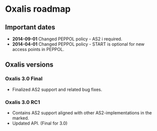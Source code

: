 # Oxalis roadmap

## Important dates

* **2014-09-01** Changed PEPPOL policy - AS2 i required.
* **2014-04-01** Changed PEPPOL policy - START is optional for new access points in PEPPOL.

## Oxalis versions

### Oxalis 3.0 Final

* Finalized AS2 support and related bug fixes.

### Oxalis 3.0 RC1

* Contains AS2 support aligned with other AS2-implementations in the marked.
* Updated API. (Final for 3.0)
